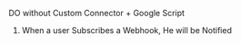 
DO without Custom Connector + Google Script
1. When a user Subscribes a Webhook, He will be Notified


